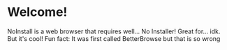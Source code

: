 # Welcome!
NoInstall is a web browser that requires well...
No Installer! Great for... idk. But it's cool!
Fun fact: It was first called BetterBrowse but that is so wrong
